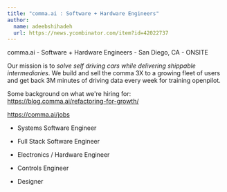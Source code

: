 ```yaml
---
title: "comma.ai : Software + Hardware Engineers"
author:
  name: adeebshihadeh
  url: https://news.ycombinator.com/item?id=42022737
---
```

comma.ai - Software + Hardware Engineers - San Diego, CA - ONSITE

Our mission is to *solve self driving cars while delivering shippable intermediaries*. We build and sell the comma 3X to a growing fleet of users and get back 3M minutes of driving data every week for training openpilot.

Some background on what we&#x27;re hiring for: <a href="https:&#x2F;&#x2F;blog.comma.ai&#x2F;refactoring-for-growth&#x2F;" rel="nofollow">https:&#x2F;&#x2F;blog.comma.ai&#x2F;refactoring-for-growth&#x2F;</a>

<a href="https:&#x2F;&#x2F;comma.ai&#x2F;jobs" rel="nofollow">https:&#x2F;&#x2F;comma.ai&#x2F;jobs</a>

- Systems Software Engineer

- Full Stack Software Engineer

- Electronics &#x2F; Hardware Engineer

- Controls Engineer

- Designer
<JobApplication />
